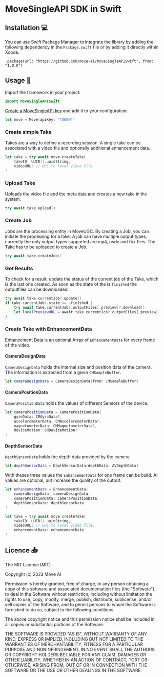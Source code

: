 # MoveSingleAPI SDK in Swift

## Installation 💻
You can use Swift Package Manager to integrate the library by adding the following dependency in the `Package.swift` file or by adding it directly within Xcode.

`.package(url: "https://github.com/move-ai/MoveSingleAPISwift", from: "1.0.0")`

## Usage 🤩
Import the framework in your project:
```swift
import MoveSingleAPISwift
```

[Create a MoveSingleAPI key](https://move.ai) and add it to your configuration:
```swift
let move = Move(apiKey: "TOKEN")
```

### Create simple Take
Takes are a way to define a recording session. A single take can be associated with a video file and optionally additional enhancement data.
```swift
let take = try await move.createTake(
    takeID: UUID().uuidString, 
    videoURL: // URL to local video file
)
```

### Upload Take
Uploads the video file and the meta data and creates a new take in the system.
```swift
try await take.upload()
```

### Create Job
Jobs are the processing entity in MoveUGC. By creating a Job, you can initiate the processing for a take. A job can have multiple output types, currently the only output types supported are mp4, usdc and fbx files.
The Take has to be uploaded to create a Job.
```swift
try await take.createJob()
```

### Get Results
To check for a result, update the status of the current job of the Take, which is the last one created. As soon as the state of the is `finished` the outputfiles can be downloaded.
```swift
try await take.currentJob?.update()
if take.currentJob?.state == .finished {
    try await take.currentJob?.outputFiles[.preview]?.download()
    let localPreviewURL = await take.currentJob?.outputFiles[.preview]?.localURL
}
```

### Create Take with EnhancementData
Enhancement Data is an optional Array of `EnhancementData` for every frame of the video.

#### CameraDesignData
`CameraDesignData` holds the internal size and position data of the camera. The information is extracted from a given `CMSampleBuffer`.

```swift
let cameraDesignData = CameraDesignData(from: CMSampleBuffer)
```

#### CameraPositionData
`CameraPositionData` holds the values of different Sensors of the device.
```swift
let cameraPositionData = CameraPositionData(
    gyroData: CMGyroData?, 
    accelerometerData: CMAccelerometerData?, 
    magnetometerData: CMMagnetometerData?, 
    deviceMotion: CMDeviceMotion?
)
```

#### DepthSensorData
`DepthSensorData` holds the depth data provided by the camera
```swift
let depthSensorData = DepthSensorData(depthData: AVDepthData)
```

With theses three values the `EnhancementData` for one frame can be build. All values are optional, but increase the quality of the output.
```swift
let enhancementData = EnhancementData(
    cameraDesignData: cameraDesignData, 
    cameraPositionData: cameraPositionData, 
    depthSensorData: depthSensorData
)

let take = try await move.createTake(
    takeID: UUID().uuidString, 
    videoURL: // URL to local video file,
    enhancementData: enhancementData
)
```

## Licence 📥

The MIT License (MIT)

Copyright (c) 2023 Move AI

Permission is hereby granted, free of charge, to any person obtaining a copy of this software and associated documentation files (the "Software"), to deal in the Software without restriction, including without limitation the rights to use, copy, modify, merge, publish, distribute, sublicense, and/or sell copies of the Software, and to permit persons to whom the Software is furnished to do so, subject to the following conditions:

The above copyright notice and this permission notice shall be included in all copies or substantial portions of the Software.

THE SOFTWARE IS PROVIDED "AS IS", WITHOUT WARRANTY OF ANY KIND, EXPRESS OR IMPLIED, INCLUDING BUT NOT LIMITED TO THE WARRANTIES OF MERCHANTABILITY, FITNESS FOR A PARTICULAR PURPOSE AND NONINFRINGEMENT. IN NO EVENT SHALL THE AUTHORS OR COPYRIGHT HOLDERS BE LIABLE FOR ANY CLAIM, DAMAGES OR OTHER LIABILITY, WHETHER IN AN ACTION OF CONTRACT, TORT OR OTHERWISE, ARISING FROM, OUT OF OR IN CONNECTION WITH THE SOFTWARE OR THE USE OR OTHER DEALINGS IN THE SOFTWARE.
